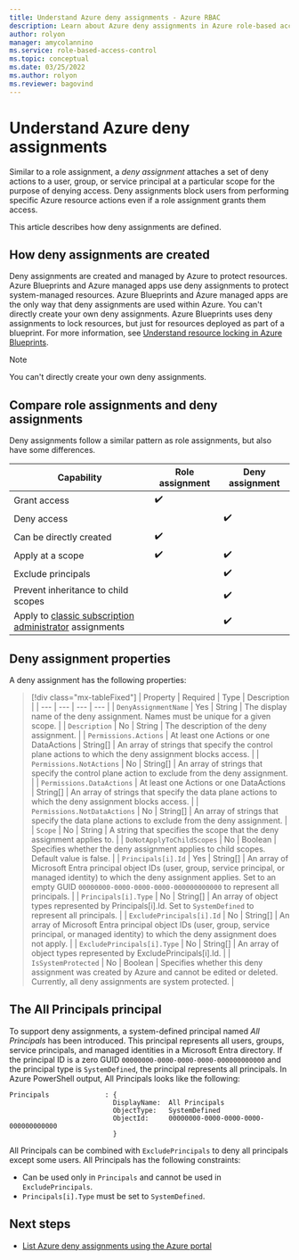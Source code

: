 ```yaml
---
title: Understand Azure deny assignments - Azure RBAC
description: Learn about Azure deny assignments in Azure role-based access control (Azure RBAC).
author: rolyon
manager: amycolannino
ms.service: role-based-access-control
ms.topic: conceptual
ms.date: 03/25/2022
ms.author: rolyon
ms.reviewer: bagovind
---
```

# Understand Azure deny assignments

Similar to a role assignment, a *deny assignment* attaches a set of deny actions to a user, group, or service principal at a particular scope for the purpose of denying access. Deny assignments block users from performing specific Azure resource actions even if a role assignment grants them access.

This article describes how deny assignments are defined.

## How deny assignments are created

Deny assignments are created and managed by Azure to protect resources. Azure Blueprints and Azure managed apps use deny assignments to protect system-managed resources. Azure Blueprints and Azure managed apps are the only way that deny assignments are used within Azure. You can't directly create your own deny assignments. Azure Blueprints uses deny assignments to lock resources, but just for resources deployed as part of a blueprint. For more information, see [Understand resource locking in Azure Blueprints](../governance/blueprints/concepts/resource-locking.md).

> [!NOTE]
> You can't directly create your own deny assignments.

## Compare role assignments and deny assignments

Deny assignments follow a similar pattern as role assignments, but also have some differences.

| Capability | Role assignment | Deny assignment |
| --- | --- | --- |
| Grant access | :heavy_check_mark: |  |
| Deny access |  | :heavy_check_mark: |
| Can be directly created | :heavy_check_mark: |  |
| Apply at a scope | :heavy_check_mark: | :heavy_check_mark: |
| Exclude principals |  | :heavy_check_mark: |
| Prevent inheritance to child scopes |  | :heavy_check_mark: |
| Apply to [classic subscription administrator](rbac-and-directory-admin-roles.md) assignments |  | :heavy_check_mark: |

## Deny assignment properties

 A deny assignment has the following properties:

> [!div class="mx-tableFixed"]
> | Property | Required | Type | Description |
> | --- | --- | --- | --- |
> | `DenyAssignmentName` | Yes | String | The display name of the deny assignment. Names must be unique for a given scope. |
> | `Description` | No | String | The description of the deny assignment. |
> | `Permissions.Actions` | At least one Actions or one DataActions | String[] | An array of strings that specify the control plane actions to which the deny assignment blocks access. |
> | `Permissions.NotActions` | No | String[] | An array of strings that specify the control plane action to exclude from the deny assignment. |
> | `Permissions.DataActions` | At least one Actions or one DataActions | String[] | An array of strings that specify the data plane actions to which the deny assignment blocks access. |
> | `Permissions.NotDataActions` | No | String[] | An array of strings that specify the data plane actions to exclude from the deny assignment. |
> | `Scope` | No | String | A string that specifies the scope that the deny assignment applies to. |
> | `DoNotApplyToChildScopes` | No | Boolean | Specifies whether the deny assignment applies to child scopes. Default value is false. |
> | `Principals[i].Id` | Yes | String[] | An array of Microsoft Entra principal object IDs (user, group, service principal, or managed identity) to which the deny assignment applies. Set to an empty GUID `00000000-0000-0000-0000-000000000000` to represent all principals. |
> | `Principals[i].Type` | No | String[] | An array of object types represented by Principals[i].Id. Set to `SystemDefined` to represent all principals. |
> | `ExcludePrincipals[i].Id` | No | String[] | An array of Microsoft Entra principal object IDs (user, group, service principal, or managed identity) to which the deny assignment does not apply. |
> | `ExcludePrincipals[i].Type` | No | String[] | An array of object types represented by ExcludePrincipals[i].Id. |
> | `IsSystemProtected` | No | Boolean | Specifies whether this deny assignment was created by Azure and cannot be edited or deleted. Currently, all deny assignments are system protected. |

## The All Principals principal

To support deny assignments, a system-defined principal named *All Principals* has been introduced. This principal represents all users, groups, service principals, and managed identities in a Microsoft Entra directory. If the principal ID is a zero GUID `00000000-0000-0000-0000-000000000000` and the principal type is `SystemDefined`, the principal represents all principals. In Azure PowerShell output, All Principals looks like the following:

```azurepowershell
Principals              : {
                          DisplayName:  All Principals
                          ObjectType:   SystemDefined
                          ObjectId:     00000000-0000-0000-0000-000000000000
                          }
```

All Principals can be combined with `ExcludePrincipals` to deny all principals except some users. All Principals has the following constraints:

- Can be used only in `Principals` and cannot be used in `ExcludePrincipals`.
- `Principals[i].Type` must be set to `SystemDefined`.

## Next steps

* [List Azure deny assignments using the Azure portal](deny-assignments-portal.md)
